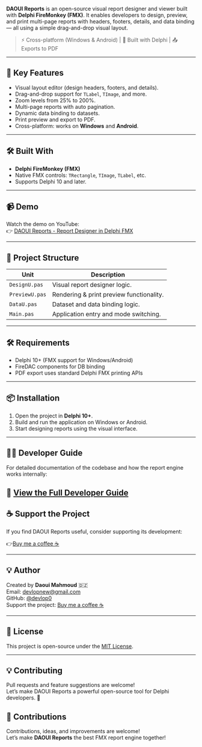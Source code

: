 **DAOUI Reports** is an open-source visual report designer and viewer built with **Delphi FireMonkey (FMX)**. It enables developers to design, preview, and print multi-page reports with headers, footers, details, and data binding — all using a simple drag-and-drop visual layout.

> ⚡ Cross-platform (Windows & Android) | 🧰 Built with Delphi | 📤 Exports to PDF

---

## 🌟 Key Features

- Visual layout editor (design headers, footers, and details).
- Drag-and-drop support for `TLabel`, `TImage`, and more.
- Zoom levels from 25% to 200%.
- Multi-page reports with auto pagination.
- Dynamic data binding to datasets.
- Print preview and export to PDF.
- Cross-platform: works on **Windows** and **Android**.


---
## 🛠️ Built With

- **Delphi FireMonkey (FMX)**
- Native FMX controls: `TRectangle`, `TImage`, `TLabel`, etc.
- Supports Delphi 10 and later.
- ----

## 📹 Demo

Watch the demo on YouTube:  
👉 [DAOUI Reports - Report Designer in Delphi FMX](https://youtu.be/nXUZ4Bg-uNg)

---

## 📁 Project Structure

| Unit           | Description                              |
|----------------|------------------------------------------|
| `DesignU.pas`  | Visual report designer logic.            |
| `PreviewU.pas` | Rendering & print preview functionality. |
| `DataU.pas`    | Dataset and data binding logic.          |
| `Main.pas`     | Application entry and mode switching.    |

---

## 🛠️ Requirements

- Delphi 10+ (FMX support for Windows/Android)
- FireDAC components for DB binding
- PDF export uses standard Delphi FMX printing APIs

---
## 📦 Installation

1. Open the project in **Delphi 10+**.
2. Build and run the application on Windows or Android.
3. Start designing reports using the visual interface.

---

## 🧑‍💻 Developer Guide

For detailed documentation of the codebase and how the report engine works internally:

📖 **[View the Full Developer Guide](https://github.com/devlop0/daoui-reports/blob/main/Daoui%20Reports%20Devguide.pdf)**
------

## ☕ Support the Project

If you find DAOUI Reports useful, consider supporting its development:

👉[Buy me a coffee ☕](https://coff.ee/daouimahmoud)


---


## 💡 Author

Created by **Daoui Mahmoud** 🇩🇿  
Email: devlopnew@gmail.com  
GitHub: [@devlop0](https://github.com/devlop0)  
Support the project: [Buy me a coffee ☕](https://coff.ee/daouimahmoud)

---

## 📜 License

This project is open-source under the [ MIT License](https://github.com/devlop0/daoui-reports/blob/main/LICENSE).

---

## 💡 Contributing

Pull requests and feature suggestions are welcome!  
Let’s make DAOUI Reports a powerful open-source tool for Delphi developers. 🙌


## 🤝 Contributions

Contributions, ideas, and improvements are welcome!  
Let’s make **DAOUI Reports** the best FMX report engine together!
